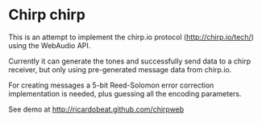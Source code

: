 Chirp chirp
===========

This is an attempt to implement the chirp.io protocol (http://chirp.io/tech/) using the 
WebAudio API.

Currently it can generate the tones and successfully send data to a chirp receiver,
but only using pre-generated message data from chirp.io.

For creating messages a 5-bit Reed-Solomon error correction implementation is needed,
plus guessing all the encoding parameters.

See demo at http://ricardobeat.github.com/chirpweb